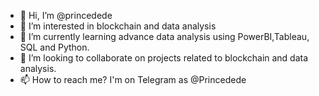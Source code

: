 - 👋 Hi, I’m @princedede
- 👀 I’m interested in blockchain and data analysis 
- 🌱 I’m currently learning advance data analysis using PowerBI,Tableau, SQL and Python.
- 💞️ I’m looking to collaborate on projects related to blockchain and data analysis.
- 📫 How to reach me? I'm on Telegram as @Princedede

<!---
princedede/princedede is a ✨ special ✨ repository because its `README.md` (this file) appears on your GitHub profile.
You can click the Preview link to take a look at your changes.
--->
